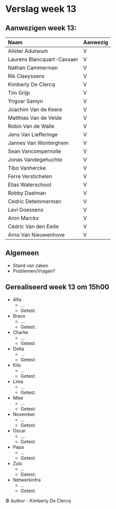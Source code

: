 # Verslag week 13

## Aanwezigen week 13:
| Naam                          | Aanwezig |
| :---                          | :---   |
| Alister Adutwum               | V |
| Laurens Blancquart-Cassaer    | V |
| Nathan Cammerman              | V |
| Rik Claeyssens                | V |
| Kimberly De Clercq            | V |
| Tim Grijp                     | V |
| Yngvar Samyn                  | V |
| Joachim Van de Keere          | V |
| Matthias Van de Velde         | V |
| Robin Van de Walle            | V |
| Jens Van Liefferinge          | V |
| Jannes Van Wonterghem         | V |
| Sean Vancompernolle           | V |
| Jonas Vandegehuchte           | V |
| Tibo Vanhercke                | V |
| Ferre Verstichelen            | V |
| Elias Waterschoot             | V |
| Robby Daelman                 | V |
| Cedric Detemmerman            | V |
| Levi Goessens                 | V |
| Aron Marckx                   | V |
| Cédric Van den Eede           | V |
| Arno Van Nieuwenhove          | V |

## Algemeen

- Stand van zaken
- Problemen/Vragen?

## Gerealiseerd week 13 om 15h00
* Alfa
  * ...
  * Getest: 
* Bravo
  * ...
  * Getest: 
* Charlie
  * ...
  * Getest: 
* Delta
  * ...
  * Getest: 
* Kilo
  * ...
  * Getest: 
* Lima
  * ...
  * Getest: 
* Mike
  * ...
  * Getest: 
* November
  * ...
  * Getest: 
* Oscar
  * ...
  * Getest: 
* Papa
  * ...
  * Getest: 
* Zulu
  * ...
  * Getest: 
* Netwerkinfra
  * ...
  * Getest: 

© Author - Kimberly De Clercq 